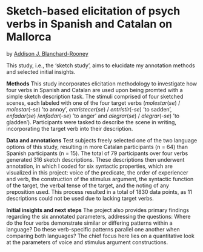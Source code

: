 # Sketch-based elicitation of psych verbs in Spanish and Catalan on Mallorca
 by [Addison J. Blanchard-Rooney](https://de.linkedin.com/in/addison-j-blanchard-rooney/de)

This study, i.e., the ‘sketch study’, aims to elucidate my annotation methods and selected initial insights.

**Methods** This study incorporates elicitation methodology to investigate how four verbs in Spanish and Catalan are used upon being promted with a simple sketch description task. The stimuli comprised of four sketched scenes, each labeled with one of the four target verbs (*molestar*(*se*) / *molestar*(-*se*) ’to annoy’, *entristecer*(*se*) / *entristir*(-*se*) ’to sadden’, *enfadar*(*se*) /*enfadar*(-*se*) ’to anger’ and *alegrar*(*se*) / *alegrar*(-*se*) ’to gladden’). Participants were tasked to describe the scene in writing, incorporating the target verb into their description.

**Data and annotations** Test subjects freely selected one of the two language options of this study, resulting in more Catalan participants (n = 64) than Spanish participants (n = 15). The total of 79 participants over four verbs generated 316 sketch descriptions. These descriptions then
underwent annotation, in which I coded for six syntactic properties, which are visualized in this project: voice of the predicate, the order of experiencer and verb, the construction of the stimulus argument, the syntactic function of the target, the verbal tense of the target, and the noting of any preposition used. This process resulted in a total of 1830 data points, as 11 descriptions could not be used due to lacking target verbs.

**Initial insights and next steps** The project also provides primary findings regarding the six annotated parameters, addressing the questions: Where do the four verbs demonstrate similar or differing patterns within a language? Do these verb-specific patterns parallel one another when comparing both languages? The chief focus here lies on a quantitative look at the parameters of voice and stimulus argument constructions.
